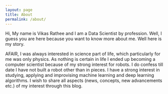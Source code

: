 ```yaml
---
layout: page
title: About
permalink: /about/
---
```


Hi, My name is Vikas Rathee and I am a Data Scientist by profession. Well, I guess you are here because you want to know more about me. Well here is my story. 

AFAIR, I was always interested in science part of life, which particularly for me was only physics. As nothing is certain in life I ended up becoming a computer scientist because of my strong interest for robots. I do confess till date I have not built a robot other than in pieces. I have a strong interest in studying, applying and improvising machine learning and deep learning algorithms. I wish to share all aspects (news, concepts, new advancements etc.) of my interest through this blog.


[//]: <> (Reference Work:)
[//]: <> (Machine Learning Developer Conference, Santa Clara, 2017])
